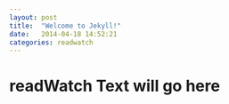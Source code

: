 ```yaml
---
layout: post
title:  "Welcome to Jekyll!"
date:   2014-04-18 14:52:21
categories: readwatch
---
```


# readWatch Text will go here
